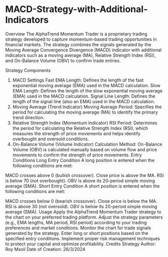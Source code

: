 # MACD-Strategy-with-Additional-Indicators
Overview
The AlphaTrend Momentum Trader is a proprietary trading strategy developed to capture momentum-based trading opportunities in financial markets. The strategy combines the signals generated by the Moving Average Convergence Divergence (MACD) indicator with additional indicators such as a moving average (MA), Relative Strength Index (RSI), and On-Balance Volume (OBV) to confirm trade entries.

Strategy Components
1. MACD Settings
Fast EMA Length: Defines the length of the fast exponential moving average (EMA) used in the MACD calculation.
Slow EMA Length: Defines the length of the slow exponential moving average (EMA) used in the MACD calculation.
Signal Line Length: Defines the length of the signal line (also an EMA) used in the MACD calculation.
2. Moving Average (Trend Indicator)
Moving Average Period: Specifies the period for calculating the moving average (MA) to identify the primary trend direction.
3. Relative Strength Index (Momentum Indicator)
RSI Period: Determines the period for calculating the Relative Strength Index (RSI), which measures the strength of price movements and helps identify overbought and oversold conditions.
4. On-Balance Volume (Volume Indicator)
Calculation Method: On-Balance Volume (OBV) is calculated manually based on volume flow and price movements to confirm the strength of price movements.
Entry Conditions
Long Entry Condition
A long position is entered when the following conditions are met:

MACD crosses above 0 (bullish crossover).
Close price is above the MA.
RSI is below 70 (not overbought).
OBV is above its 20-period simple moving average (SMA).
Short Entry Condition
A short position is entered when the following conditions are met:

MACD crosses below 0 (bearish crossover).
Close price is below the MA.
RSI is above 30 (not oversold).
OBV is below its 20-period simple moving average (SMA).
Usage
Apply the AlphaTrend Momentum Trader strategy to the chart on your preferred trading platform.
Adjust the strategy parameters (e.g., EMA lengths, MA period, RSI period) according to your trading preferences and market conditions.
Monitor the chart for trade signals generated by the strategy.
Enter long or short positions based on the specified entry conditions.
Implement proper risk management techniques to protect your capital and optimize profitability.
Credits
Strategy Author: Roy Msoli
Date of Creation: 26/3/2024


